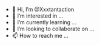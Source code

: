 - 👋 Hi, I’m @Xxxtantaction
- 👀 I’m interested in ...
- 🌱 I’m currently learning ...
- 💞️ I’m looking to collaborate on ...
- 📫 How to reach me ...

<!---
Xxxtantaction/Xxxtantaction is a ✨ special ✨ repository because its `README.md` (this file) appears on your GitHub profile.
You can click the Preview link to take a look at your changes.
--->
